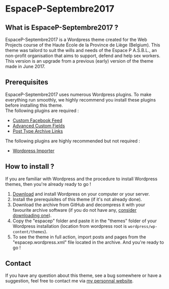 # EspaceP-Septembre2017

## What is EspaceP-Septembre2017 ?
EspaceP-Septembre2017 is a Wordpress theme created for the Web Projects course of the Haute École de la Province de Liège (Belgium). This theme was tailord to suit the wills and needs of the Espace P A.S.B.L., an non-profit organisation that aims to support, defend and help sex workers.  
This version is an upgrade from a previous (early) version of the theme made in June 2017.

## Prerequisites
EspaceP-Septembre2017 uses numerous Wordpress plugins. To make everything run smoothly, we highly recommend you install these plugins before installing this theme.  
The following plugins are required :
- [Custom Facebook Feed](https://wordpress.org/plugins/custom-facebook-feed/)
- [Advanced Custom Fields](https://wordpress.org/plugins/advanced-custom-fields/)
- [Post Type Archive Links](https://wordpress.org/plugins/post-type-archive-links/)

The following plugins are highly recommended but not required :
- [Wordpress Importer](https://wordpress.org/plugins/wordpress-importer/)

## How to install ?
If you are familiar with Wordpress and the procedure to install Wordpress themes, then you're already ready to go !
1. [Download](https://wordpress.org/download/) and install Wordpress on your computer or your server.
2. Install the prerequisites of this theme (if it's not already done).
3. Download the archive from GitHub and decompress it with your favourite archive software (if you do not have any, [consider downloading one](http://www.win-rar.com/)).
4. Copy the "espacep" folder and paste it in the "themes" folder of your Wordpress installation (location from wordpress root is `wordpress/wp-content/themes`).
5. To see the theme in full action, import posts and pages from the "espacep.wordpress.xml" file located in the archive.
And you're ready to go !

## Contact
If you have any question about this theme, see a bug somewhere or have a suggestion, feel free to contact me via [my personnal website](http://tanguyscholtes.be/).

